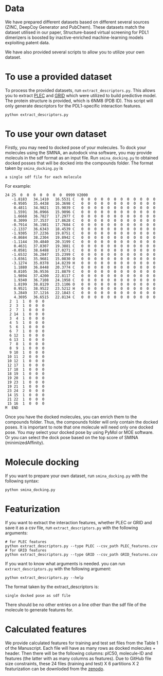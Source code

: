 # Data 

We have prepared different datasets based on different several sources (ZINC, DeepCoy Generator and PubChem).
These datasets match the dataset utilised in our paper, Structure-based virtual screening for PDL1 dimerizers is boosted by inactive-enriched machine-learning models exploiting patent data.

We have also provided several scripts to allow you to utilize your own dataset. 

# To use a provided dataset

To process the provided datasets, run `extract_descriptors.py`. This allows you to extract [PLEC](https://academic.oup.com/bioinformatics/article/35/8/1334/5092926) and [GRID](https://pubs.rsc.org/en/content/articlelanding/2018/sc/c7sc02664a) which were utilized to build predictive model. The protein structure is provided, which is 6NM8 (PDB ID). This script will only generate descriptors for the PDL1-specific interaction features.

```
python extract_descriptors.py
```

# To use your own dataset

Firstly, you may need to docked pose of your molecules. To dock your molecules using the SMINA, an autodock vina software, you may provide moleculs in the sdf format as an input file. Run `smina_docking.py` to obtained docked posses that will be docked into the compounds folder. The format taken by `smina_docking.py` is 


```
a single sdf file for each molecule
```

For example:

```
24 25  0  0  0  0  0  0  0  0999 V2000
   -1.8183   34.1410   16.5531 C   0  0  0  0  0  0  0  0  0  0  0  0
   -0.9505   35.4438   16.3698 C   0  0  0  0  0  0  0  0  0  0  0  0
    0.4811   34.9821   15.9039 C   0  0  0  0  0  0  0  0  0  0  0  0
    1.5591   36.0966   15.9096 C   0  0  0  0  0  0  0  0  0  0  0  0
    1.6668   36.7827   17.2977 C   0  0  0  0  0  0  0  0  0  0  0  0
    0.3099   37.3537   17.8628 C   0  0  0  0  0  0  0  0  0  0  0  0
   -0.7914   36.1981   17.7684 C   0  0  0  0  0  0  0  0  0  0  0  0
   -2.1337   36.6343   18.4539 C   0  0  0  0  0  0  0  0  0  0  0  0
   -1.9305   37.2236   19.8751 C   0  0  0  0  0  0  0  0  0  0  0  0
   -0.8684   38.2304   19.8942 C   0  0  0  0  0  0  0  0  0  0  0  0
   -1.1144   39.4840   20.3199 C   0  0  0  0  0  0  0  0  0  0  0  0
    0.4631   37.8307   19.3881 C   0  0  0  0  0  0  0  0  0  0  0  0
   -0.0581   38.6488   17.0271 C   0  0  0  0  0  0  0  0  0  0  0  0
   -1.6532   36.2847   15.2399 C   0  0  0  0  0  0  0  0  0  0  0  0
   -3.0361   35.9681   15.0830 O   0  0  0  0  0  0  0  0  0  0  0  0
   -3.1274   35.0378   14.8239 H   0  0  0  0  0  0  0  0  0  0  0  0
    1.1880   36.8448   20.3774 C   0  0  0  0  0  0  0  0  0  0  0  0
    0.8105   36.9536   21.8879 C   0  0  0  0  0  0  0  0  0  0  0  0
    1.9894   37.4200   22.8117 C   0  0  0  0  0  0  0  0  0  0  0  0
    1.9340   36.7108   24.1958 C   0  0  0  0  0  0  0  0  0  0  0  0
    1.8199   38.8129   23.1106 O   0  0  0  0  0  0  0  0  0  0  0  0
    0.9521   38.9522   23.5212 H   0  0  0  0  0  0  0  0  0  0  0  0
    3.2849   37.1216   22.1843 C   0  0  0  0  0  0  0  0  0  0  0  0
    4.3695   36.6515   22.8134 C   0  0  0  0  0  0  0  0  0  0  0  0
  2  1  1  0  0  0
  2  3  1  0  0  0
  2  7  1  0  0  0
  2 14  1  0  0  0
  3  4  1  0  0  0
  4  5  1  0  0  0
  5  6  1  0  0  0
  6  7  1  0  0  0
  6 12  1  0  0  0
  6 13  1  0  0  0
  7  8  1  0  0  0
  8  9  1  0  0  0
  9 10  1  0  0  0
 10 11  2  0  0  0
 10 12  1  0  0  0
 12 17  1  0  0  0
 17 18  1  0  0  0
 18 19  1  0  0  0
 19 20  1  0  0  0
 19 23  1  0  0  0
 19 21  1  0  0  0
 23 24  2  0  0  0
 14 15  1  0  0  0
 21 22  1  0  0  0
 15 16  1  0  0  0
M  END
```
Once you have the docked molecules, you can enrich them to the compounds folder. Thus, the compounds folder will only contain the docked poses. It is important to note that one molecule will need only one docked pose. You may select your docked pose by using PyMol or MOE software. Or you can select the dock pose based on the top score of SMINA (minimizedAffinity).  

# Molecule docking

If you want to prepare your own dataset, run `smina_docking.py` with the following syntax:

```
python smina_docking.py
```

# Featurization

If you want to extract the interaction features, whether PLEC or GRID and save it as a csv file, run `extract_descriptors.py` with the following arguments:

```
# for PLEC features
python extract_descriptors.py --type PLEC --csv_path PLEC_features.csv
# for GRID features
python extract_descriptors.py --type GRID --csv_path GRID_features.csv
```

If you want to know what arguments is needed. you can run `extract_descriptors.py` with the following argument:

```
python extract_descriptors.py --help
```

The format taken by the extract_descriptors is:

```
single docked pose as sdf file
```

There should be no other entries on a line other than the sdf file of the molecule to generate features for.

# Calculated features

We provide calculated features for training and test set files from the Table 1 of the Manuscript. Each file will have as many rows as docked molecules + header. Then there will be the following columns: pIC50, molecule-ID and features (the latter with as many columns as features). Due to GitHub file size constraints, these 24 files (training and  test) X 6 partitions X 2 featurization can be downloded from the [zenodo](https://doi.org/10.5281/zenodo.6226320). 

